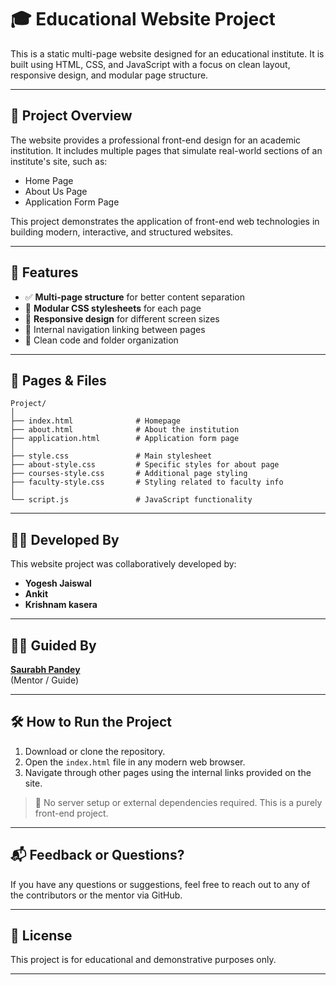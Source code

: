 
# 🎓 Educational Website Project

This is a static multi-page website designed for an educational institute. It is built using HTML, CSS, and JavaScript with a focus on clean layout, responsive design, and modular page structure.

---

## 📌 Project Overview

The website provides a professional front-end design for an academic institution. It includes multiple pages that simulate real-world sections of an institute's site, such as:

- Home Page
- About Us Page
- Application Form Page

This project demonstrates the application of front-end web technologies in building modern, interactive, and structured websites.

---

## 🚀 Features

- ✅ **Multi-page structure** for better content separation  
- 🎨 **Modular CSS stylesheets** for each page  
- 📱 **Responsive design** for different screen sizes  
- 🔗 Internal navigation linking between pages  
- 🧠 Clean code and folder organization  

---

## 🧾 Pages & Files

```
Project/
│
├── index.html              # Homepage
├── about.html              # About the institution
├── application.html        # Application form page
│
├── style.css               # Main stylesheet
├── about-style.css         # Specific styles for about page
├── courses-style.css       # Additional page styling
├── faculty-style.css       # Styling related to faculty info
│
└── script.js               # JavaScript functionality
```

---

## 👨‍💻 Developed By

This website project was collaboratively developed by:

- **Yogesh Jaiswal**
- **Ankit**
- **Krishnam kasera**

---

## 🧑‍🏫 Guided By

**[Saurabh Pandey](https://github.com/saurabhqaofficial)**  
(Mentor / Guide)

---

## 🛠️ How to Run the Project

1. Download or clone the repository.
2. Open the `index.html` file in any modern web browser.
3. Navigate through other pages using the internal links provided on the site.

> 📌 No server setup or external dependencies required. This is a purely front-end project.

---

## 📬 Feedback or Questions?

If you have any questions or suggestions, feel free to reach out to any of the contributors or the mentor via GitHub.

---

## 📄 License

This project is for educational and demonstrative purposes only.

---
